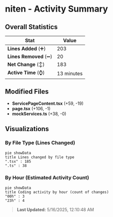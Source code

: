 # niten - Activity Summary 

## Overall Statistics

| Stat                   | Value                                                             |
| ---------------------- | ----------------------------------------------------------------- |
| **Lines Added** (➕)   | 203                                          |
| **Lines Removed** (➖) | 20                                        |
| **Net Change** (↕)    | 183                |
| **Active Time** (⌚)   | 13 minutes |


## Modified Files
- **ServicePageContent.tsx** (+59, -19)
- **page.tsx** (+106, -1)
- **mockServices.ts** (+38, -0)

## Visualizations

### By File Type (Lines Changed)

```mermaid
pie showData
title Lines changed by file type
".tsx" : 185
".ts" : 38
```

### By Hour (Estimated Activity Count)

```mermaid
pie showData
title Coding activity by hour (count of changes)
"00h" : 3
"23h" : 4
```


> **Last Updated:** 5/16/2025, 12:10:48 AM